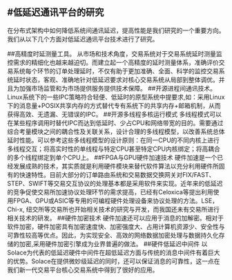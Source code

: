 #低延迟通讯平台的研究
---
在分布式架构中如何降低系统间通讯延迟，提高性能是我们研究的一个重要方向。我们从以下几个方面对低延迟通讯平台技术进行了研究。

##高精度时延测量工具。
从市场和技术角度，交易系统对于交易系统延时测量监控需求的精细化也越来越迫切。而建立起一个高精度的延时测量体系，准确评价交易系统每个环节的订单处理延时，不仅有助于更加准确、全面、科学的监控交易系统延时状态，客观、准确地针对低延迟要求对核心交易系统从局部到整体调优。并且为加强市场监管和为市场提供服务提供技术保障。
##开源进程间通讯技术。
Linux系统下的一些IPC策略符合轻便、低延时的原型系统中提要求,如：采用Linux下的消息量+POSIX共享内存的方式替代专有系统下的共享内存+邮箱机制，从而获得高效、无遗漏、无错误的IPC。
##开源多线程多核运行模式
多线程模式可以在某些程序调用时替代IPC而达到低延时、少占CPU和网络带宽的目的。需要通过综合考量模块之间的耦合性及关联关系，设计合理的多线程模型，以改善系统总体延时性能。可以参考这些多线程模型的设计原则：在同一CPU的不同内核上进行多线程交互；将高实时性的单线程与特定CPU甚至特定CPU内核绑定；将高耦合的多个线程绑定到单个CPU上。
##FPGA与GPU硬件加速技术
硬件加速是一个已经发展成熟的技术，其实质就是利用硬件模块来替代软件算法以充分利用硬件所固有的快速特性。目前大部分的订单路由系统和交易数据交换网关对FIX/FAST、STEP、SWIFT等交易交互协议的处理基本都是采用软件来实现。近年来的低延迟的竞争促使交易所加速协议处理环节的需求提高，已经有Celoxica等提出利用使用FPGA、GPU或ASIC等专用的可编程硬件处理设备来协议处理的方法。LSE，Chi-x, 纽交所等交易所也开始相关技术的研究与开发，而我国还未有交易所进行相关技术的研发。
##硬件加密技术
硬件加速还可以应用于消息的加解密。相对于软件加密，硬件加密具有加密速度快、加密强度大、占用计算机资源少、安全性与可靠性较高等优点。因此，为实现安全、高效的网络数据加密处理与数据持久化存储的加密,采用硬件加密引擎成为业界普遍的做法。
##硬件低延迟中间件
以Solace为代表的低延迟硬件中间件在超低延迟方面与传统的消息中间件有着巨大的优势。Solace在提供微妙级延迟的同时，还可以保证消息的可靠性，这一点在我们新一代交易平台核心交易系统中得到了很好的应用。
